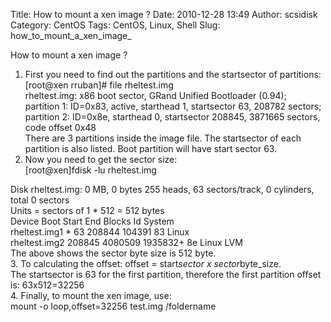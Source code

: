 Title: How to mount a xen image ?
Date: 2010-12-28 13:49
Author: scsidisk
Category: CentOS
Tags: CentOS, Linux, Shell
Slug: how_to_mount_a_xen_image_

How to mount a xen image ?  
1. First you need to find out the partitions and the startsector of
partitions:  
[root@xen rruban]\# file rheltest.img  
rheltest.img: x86 boot sector, GRand Unified Bootloader (0.94);  
partition 1: ID=0x83, active, starthead 1, startsector 63, 208782
sectors;  
partition 2: ID=0x8e, starthead 0, startsector 208845, 3871665 sectors,
code offset 0x48  
There are 3 partitions inside the image file. The startsector of each
partition is also listed. Boot partition will have start sector 63.  
2. Now you need to get the sector size:  
[root@xen]fdisk -lu rheltest.img

Disk rheltest.img: 0 MB, 0 bytes 255 heads, 63 sectors/track, 0
cylinders, total 0 sectors  
Units = sectors of 1 \* 512 = 512 bytes  
Device Boot Start End Blocks Id System  
rheltest.img1 \* 63 208844 104391 83 Linux  
rheltest.img2 208845 4080509 1935832+ 8e Linux LVM  
The above shows the sector byte size is 512 byte.  
3. To calculating the offset: offset = start*sector x
sector*byte\_size.  
The startsector is 63 for the first partition, therefore the first
partition offset is: 63x512=32256  
4. Finally, to mount the xen image, use:  
mount -o loop,offset=32256 test.img /foldername

<div class="posttagsblock">
</div>

